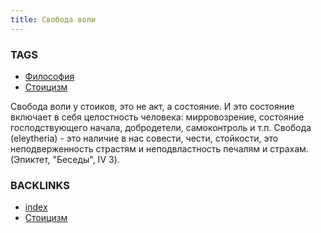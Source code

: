 ```yaml
---
title: Свобода воли
---
```



### TAGS
* [Философия](Философия)
* [Стоицизм](Стоицизм)

Свобода воли у стоиков, это не акт, а состояние. И это состояние включает в себя целостность человека: мирровозрение, состояние господствующего начала, добродетели, самоконтроль и т.п. Свобода (eleytheria) - это наличие в нас совести, чести, стойкости, это неподверженность страстям и неподвластность печалям и страхам. (Эпиктет, "Беседы", IV 3).

### BACKLINKS
* [index](index)
* [Стоицизм](Стоицизм)
